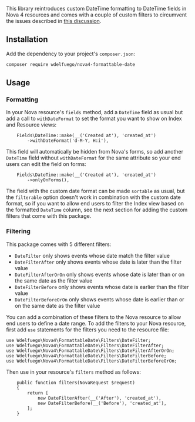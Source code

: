 This library reintroduces custom DateTime formatting to DateTime fields in Nova 4 resources and comes with a couple of custom filters to circumvent the issues described in [this discussion](https://github.com/laravel/nova-issues/discussions/3929).

## Installation
Add the dependency to your project's `composer.json`:
```sh
composer require wdelfuego/nova4-formattable-date
```
  
## Usage
### Formatting
In your Nova resource's `fields` method, add a `DateTime` field as usual but add a call to `withDateFormat` to set the format you want to show on Index and Resource views:

```
    Fields\DateTime::make(__('Created at'), 'created_at')
        ->withDateFormat('d-M-Y, H:i'),
```

This field will automatically be hidden from Nova's forms, so add another `DateTime` field without `withDateFormat` for the same attribute so your end users can edit the field on forms:

```
    Fields\DateTime::make(__('Created at'), 'created_at')
        ->onlyOnForms(),
```

The field with the custom date format can be made `sortable` as usual, but the `filterable` option doesn't work in combination with the custom date format, so if you want to allow end users to filter the Index view based on the formatted `DateTime` column, see the next section for adding the custom filters that come with this package.


### Filtering 

This package comes with 5 different filters:
- `DateFilter` only shows events whose date match the filter value
- `DateFilterAfter` only shows events whose date is later than the filter value
- `DateFilterAfterOrOn` only shows events whose date is later than or on the same date as the filter value
- `DateFilterBefore` only shows events whose date is earlier than the filter value
- `DateFilterBeforeOrOn` only shows events whose date is earlier than or on the same date as the filter value

You can add a combination of these filters to the Nova resource to allow end users to define a date range.
To add the filters to your Nova resource, first add `use` statements for the filters you need to the resource file:
```
use Wdelfuego\Nova4\FormattableDate\Filters\DateFilter;
use Wdelfuego\Nova4\FormattableDate\Filters\DateFilterAfter;
use Wdelfuego\Nova4\FormattableDate\Filters\DateFilterAfterOrOn;
use Wdelfuego\Nova4\FormattableDate\Filters\DateFilterBefore;
use Wdelfuego\Nova4\FormattableDate\Filters\DateFilterBeforeOrOn;
```

Then use in your resource's `filters` method as follows:
```
    public function filters(NovaRequest $request)
    {
        return [
            new DateFilterAfter(__('After'), 'created_at'),
            new DateFilterBefore(__('Before'), 'created_at'),
        ];
    }
```